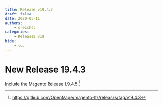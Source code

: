 ```yaml
---
title: Release v19.4.3
draft: false
date: 2020-05-11
authors:
    - sreichel
categories:
    - Releases v19
hide:
    - toc
---
```


# New Release 19.4.3

Include the Magento Release 1.9.4.5 [^1]

<!-- more -->

[^1]: https://github.com/OpenMage/magento-lts/releases/tag/v19.4.3
